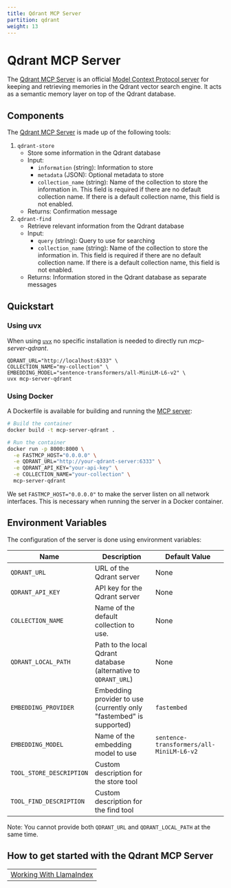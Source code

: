 ```yaml
---
title: Qdrant MCP Server
partition: qdrant
weight: 13
---
```

# Qdrant MCP Server 
The [Qdrant MCP Server](https://github.com/qdrant/mcp-server-qdrant) is an official [Model Context Protocol server](https://modelcontextprotocol.io/introduction) for keeping and retrieving memories in the Qdrant vector search engine. It acts as a semantic memory layer on top of the Qdrant database.

## Components 
The [Qdrant MCP Server](https://github.com/qdrant/mcp-server-qdrant) is made up of the following tools:

1. `qdrant-store`
   - Store some information in the Qdrant database
   - Input:
     - `information` (string): Information to store
     - `metadata` (JSON): Optional metadata to store
     - `collection_name` (string): Name of the collection to store the information in. This field is required if there are no default collection name.
                                   If there is a default collection name, this field is not enabled.
   - Returns: Confirmation message
2. `qdrant-find`
   - Retrieve relevant information from the Qdrant database
   - Input:
     - `query` (string): Query to use for searching
     - `collection_name` (string): Name of the collection to store the information in. This field is required if there are no default collection name.
                                   If there is a default collection name, this field is not enabled.
   - Returns: Information stored in the Qdrant database as separate messages


## Quickstart
### Using uvx
When using [`uvx`](https://docs.astral.sh/uv/guides/tools/#running-tools) no specific installation is needed to directly run *mcp-server-qdrant*.

```shell
QDRANT_URL="http://localhost:6333" \
COLLECTION_NAME="my-collection" \
EMBEDDING_MODEL="sentence-transformers/all-MiniLM-L6-v2" \
uvx mcp-server-qdrant
```

### Using Docker
A Dockerfile is available for building and running the [MCP server](https://github.com/qdrant/mcp-server-qdrant):
```bash
# Build the container
docker build -t mcp-server-qdrant .

# Run the container
docker run -p 8000:8000 \
  -e FASTMCP_HOST="0.0.0.0" \
  -e QDRANT_URL="http://your-qdrant-server:6333" \
  -e QDRANT_API_KEY="your-api-key" \
  -e COLLECTION_NAME="your-collection" \
  mcp-server-qdrant
```

We set `FASTMCP_HOST="0.0.0.0"` to make the server listen on all network interfaces. This is necessary when running the server in a Docker container.

## Environment Variables
The configuration of the server is done using environment variables:

| Name                     | Description                                                         | Default Value                                                     |
|--------------------------|---------------------------------------------------------------------|-------------------------------------------------------------------|
| `QDRANT_URL`             | URL of the Qdrant server                                            | None                                                              |
| `QDRANT_API_KEY`         | API key for the Qdrant server                                       | None                                                              |
| `COLLECTION_NAME`        | Name of the default collection to use.                              | None                                                              |
| `QDRANT_LOCAL_PATH`      | Path to the local Qdrant database (alternative to `QDRANT_URL`)     | None                                                              |
| `EMBEDDING_PROVIDER`     | Embedding provider to use (currently only "fastembed" is supported) | `fastembed`                                                       |
| `EMBEDDING_MODEL`        | Name of the embedding model to use                                  | `sentence-transformers/all-MiniLM-L6-v2`                          |
| `TOOL_STORE_DESCRIPTION` | Custom description for the store tool                               | 
| `TOOL_FIND_DESCRIPTION`  | Custom description for the find tool                                | 

Note: You cannot provide both `QDRANT_URL` and `QDRANT_LOCAL_PATH` at the same time.

## How to get started with the Qdrant MCP Server
|                 | 
|--------------------------------------------|
| [Working With LlamaIndex](/documentation/Qdrant-MCP-Server/working-with-llamaIndex/)        | 

